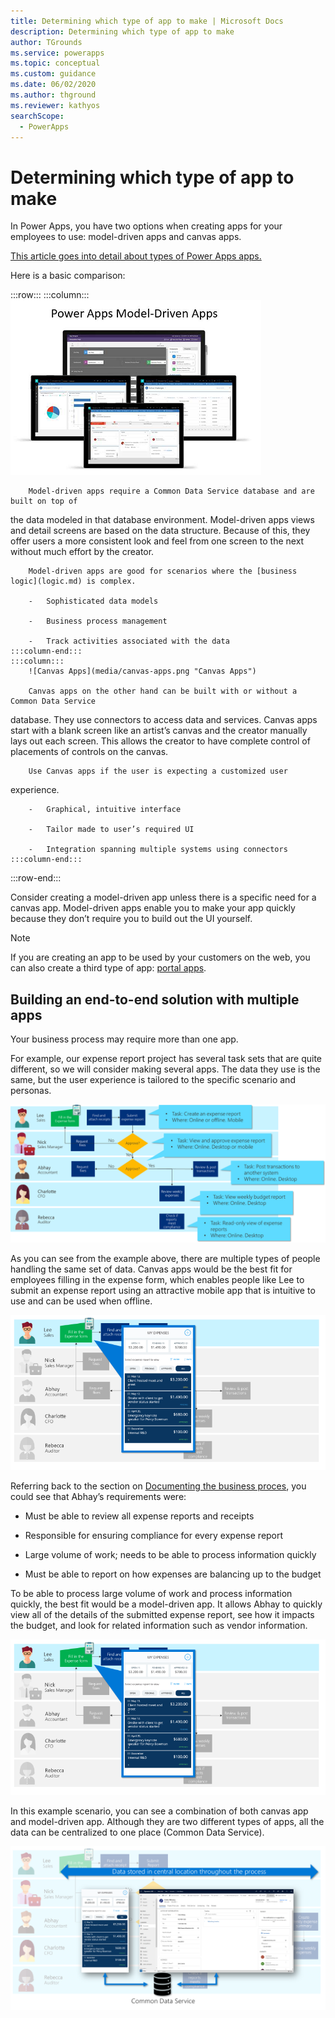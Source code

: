 ```yaml
---
title: Determining which type of app to make | Microsoft Docs
description: Determining which type of app to make
author: TGrounds
ms.service: powerapps
ms.topic: conceptual
ms.custom: guidance
ms.date: 06/02/2020
ms.author: thground
ms.reviewer: kathyos
searchScope:  
  - PowerApps
---
```


# Determining which type of app to make

In Power Apps, you have two options when creating apps for your employees to
use: model-driven apps and canvas apps.

[This article goes into detail about types of Power Apps apps.](../../maker/index.md)

Here is a basic comparison:

:::row:::
    :::column:::
        ![Model-driven apps](media/model-apps.png "Model-driven Apps")
        
        Model-driven apps require a Common Data Service database and are built on top of
the data modeled in that database environment. Model-driven apps views and
detail screens are based on the data structure. Because of this, they offer
users a more consistent look and feel from one screen to the next without much
effort by the creator.

        Model-driven apps are good for scenarios where the [business logic](logic.md) is complex.

        -   Sophisticated data models

        -   Business process management

        -   Track activities associated with the data
    :::column-end:::
    :::column:::
        ![Canvas Apps](media/canvas-apps.png "Canvas Apps")
        
        Canvas apps on the other hand can be built with or without a Common Data Service
database. They use connectors to access data and services. Canvas apps start
with a blank screen like an artist’s canvas and the creator manually lays out
each screen. This allows the creator to have complete control of placements of
controls on the canvas. 

        Use Canvas apps if the user is expecting a customized user
experience.

        -   Graphical, intuitive interface

        -   Tailor made to user’s required UI

        -   Integration spanning multiple systems using connectors
    :::column-end:::
:::row-end:::


Consider creating a model-driven app unless there is a specific need for a
canvas app. Model-driven apps enable you to make your app quickly because they
don’t require you to build out the UI yourself.

> [!NOTE]
> If you are creating an app to be used by your customers on the web, you
can also create a third type of app: [portal apps](../../maker/portals/overview).


## Building an end-to-end solution with multiple apps

Your business process may require more than one app.

For example, our expense report project has several task sets that are quite
different, so we will consider making several apps. The data they use is the
same, but the user experience is tailored to the specific scenario and personas.

![Tasks for each step of the business process](media/business-process-tasks.png)

As you can see from the example above, there are multiple types of people
handling the same set of data. Canvas apps would be the best fit for employees
filling in the expense form, which enables people like Lee to submit an expense
report using an attractive mobile app that is intuitive to use and can be used
when offline.

![A canvas app for expense report creation](media/expense-canvas-app.png)

Referring back to the section on [Documenting the business proces](understanding-current-business-process.md), you could see
that Abhay’s requirements were:

-   Must be able to review all expense reports and receipts

-   Responsible for ensuring compliance for every expense report

-   Large volume of work; needs to be able to process information quickly

-   Must be able to report on how expenses are balancing up to the budget

To be able to process large volume of work and process information quickly, the
best fit would be a model-driven app. It allows Abhay to quickly view all of the
details of the submitted expense report, see how it impacts the budget, and look
for related information such as vendor information.

![A model app for processing expense reports](media/expense-canvas-app.png)

In this example scenario, you can see a combination of both canvas app and
model-driven app. Although they are two different types of apps, all the data
can be centralized to one place (Common Data Service).

![Two apps with data in Common Data Service](media/end-to-end-apps.png)